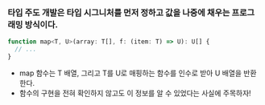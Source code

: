 ### 타입 주도 개발은 타입 시그니처를 먼저 정하고 값을 나중에 채우는 프로그래밍 방식이다.

```javascript
function map<T, U>(array: T[], f: (item: T) => U): U[] {
  // ...
}
```

- map 함수는 T 배열, 그리고 T를 U로 매핑하는 함수를 인수로 받아 U 배열을 반환한다.
- 함수의 구현을 전혀 확인하지 않고도 이 정보를 알 수 있었다는 사실에 주목하자!
